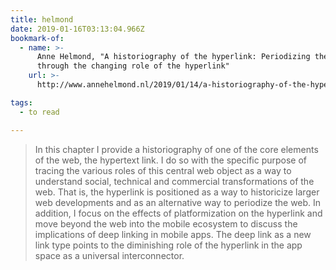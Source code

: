 ```yaml
---
title: helmond
date: 2019-01-16T03:13:04.966Z
bookmark-of:
  - name: >-
      Anne Helmond, "A historiography of the hyperlink: Periodizing the web
      through the changing role of the hyperlink"
    url: >-
      http://www.annehelmond.nl/2019/01/14/a-historiography-of-the-hyperlink-periodizing-the-web-through-the-changing-role-of-the-hyperlink/

tags:
  - to read

---
```

> In this chapter I provide a historiography of one of the core elements of the web, the hypertext link. I do so with the specific purpose of tracing the various roles of this central web object as a way to understand social, technical and commercial transformations of the web. That is, the hyperlink is positioned as a way to historicize larger web developments and as an alternative way to periodize the web. In addition, I focus on the effects of platformization on the hyperlink and move beyond the web into the mobile ecosystem to discuss the implications of deep linking in mobile apps. The deep link as a new link type points to the diminishing role of the hyperlink in the app space as a universal interconnector.
